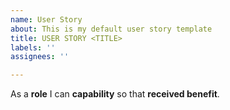 ```yaml
---
name: User Story
about: This is my default user story template
title: USER STORY <TITLE>
labels: ''
assignees: ''

---
```


As a **role** I can **capability** so that **received benefit**.
